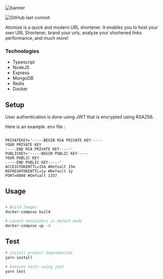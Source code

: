 
![banner](https://user-images.githubusercontent.com/97390127/173239296-ac9e4a9c-5a1a-441c-b14e-c4bcf23351bb.png)

![GitHub last commit](https://img.shields.io/github/last-commit/mostafa-wahib/atomize)

Atomize is a quick and modern URL shortener. It enables you to host your own URL Shortener, brand your urls, analyze your shortened links performance, and much more!

### Technologies

- Typescript
- NodeJS
- Express
- MongoDB
- Redis
- Docker

## Setup

User authentication is done using JWT that is encrypted using RSA256.

Here is an example .env file :

```env

PRIVATEKEY='-----BEGIN RSA PRIVATE KEY-----
YOUR PRIVATE KEY
-----END RSA PRIVATE KEY-----'
PUBLICKEY='-----BEGIN PUBLIC KEY-----
YOUR PUBLIC KEY
-----END PUBLIC KEY-----'
ACCESSTOKENTTL=15m #Defualt 15m
REFRESHTOKENTTL=1y #Default 1y
PORT=8080 #Defualt 1337
```

## Usage

```bash

# Build Images
docker-compose build

# Launch containers in detach mode
docker-compose up -d
```

## Test

```bash
# install project dependencies
yarn install

# Execute tests using jest
yarn test
```
